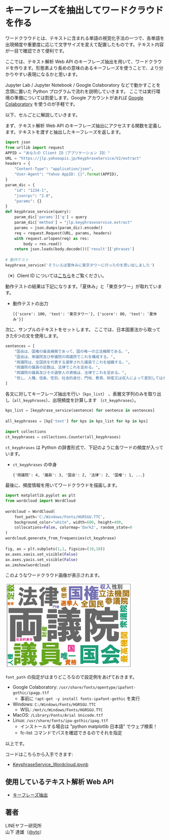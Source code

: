 # キーフレーズを抽出してワードクラウドを作る

ワードクラウドとは、テキストに含まれる単語の視覚化手法の一つで、各単語を出現頻度や重要度に応じて文字サイズを変えて配置したものです。テキスト内容が一目で確認できて便利です。

ここでは、テキスト解析 Web API のキーフレーズ抽出を用いて、ワードクラウドを作ります。形態素より長めの意味のあるキーフレーズを使うことで、より分かりやすい表現になるかと思います。

Jupyter Lab / Jupyter Notebook / Google Colaboratory などで動かすことを念頭に置いた Python プログラムで流れを説明していきます。
ここでは実行環境の準備については割愛します。Google アカウントがあれば [Google Colaboratory](https://colab.research.google.com/?hl=ja) を使うのが手軽です。

以下、セルごとに解説していきます。

まず、テキスト解析 Web API のキーフレーズ抽出にアクセスする関数を定義します。テキストを渡すと抽出したキーフレーズを返します。

```python
import json
from urllib import request
APPID = "あなたの Client ID（アプリケーション ID）"
URL = "https://jlp.yahooapis.jp/KeyphraseService/V2/extract"
headers = {
    "Content-Type": "application/json",
    "User-Agent": "Yahoo AppID: {}".format(APPID),
}
param_dic = {
    "id": "1234-1",
    "jsonrpc": "2.0",
    "params": {}
}
def keyphrase_service(query):
    param_dic['params']['q'] = query
    param_dic['method'] = "jlp.keyphraseservice.extract"
    params = json.dumps(param_dic).encode()
    req = request.Request(URL, params, headers)
    with request.urlopen(req) as res:
        body = res.read()        
    return json.loads(body.decode())['result']['phrases']

# 動作テスト
keyphrase_service('そういえば夏休みに東京タワーに行ったのを思い出しました')
```

（※）Client ID については[こちら](../02_API_Specifications/00_Overview.md#client-id%E3%82%A2%E3%83%97%E3%83%AA%E3%82%B1%E3%83%BC%E3%82%B7%E3%83%A7%E3%83%B3id)をご覧ください。

動作テストの結果は下記になります。「夏休み」と「東京タワー」が取れています。

- 動作テストの出力
  ```
  [{'score': 100, 'text': '東京タワー'}, {'score': 80, 'text': '夏休み'}]
  ```

次に、サンプルのテキストをセットします。
ここでは、日本国憲法から取ってきた6つの文を使用します。

```python
sentences = [
    "国会は、国権の最高機関であって、国の唯一の立法機関である。",
    "国会は、衆議院及び参議院の両議院でこれを構成する。",
    "両議院は、全国民を代表する選挙された議員でこれを組織する。",
    "両議院の議員の定数は、法律でこれを定める。",
    "両議院の議員及びその選挙人の資格は、法律でこれを定める。",
    "但し、人種、信条、性別、社会的身分、門地、教育、財産又は収入によって差別してはならない。",
]
```

各文に対してキーフレーズ抽出を行い（`kps_list`） 、表層文字列のみを取り出し（`all_keyphrases`）、出現頻度を計算します （`ct_keyphrases`）。

```python
kps_list = [keyphrase_service(sentence) for sentence in sentences]

all_keyphrases = [kp['text'] for kps in kps_list for kp in kps]

import collections
ct_keyphrases = collections.Counter(all_keyphrases)
```

`ct_keyphrases` は Python の辞書形式で、下記のように各ワードの頻度が入っています。

- `ct_keyphrases` の中身
  ```
  {'両議院': 4, '議員': 3, '国会': 2, '法律': 2, '国権': 1, ...}
  ```

最後に、頻度情報を用いてワードクラウドを描画します。

```python
import matplotlib.pyplot as plt
from wordcloud import WordCloud

wordcloud = WordCloud(
    font_path='C:/Windows/Fonts/HGRSGU.TTC',
    background_color="white", width=600, height=400,
    collocations=False, colormap='Dark2', random_state=0
)
wordcloud.generate_from_frequencies(ct_keyphrase)

fig, ax = plt.subplots(1,1, figsize=(10,10))
ax.axes.xaxis.set_visible(False)
ax.axes.yaxis.set_visible(False)
ax.imshow(wordcloud)
```

このようなワードクラウド画像が表示されます。

<img src="./images/03_KeyphraseService_Wordcloud_fig.png" width="400px">

`font_path` の指定がはまりどころなので設定例をあげておきます。

- Google Colaboratory: `/usr/share/fonts/opentype/ipafont-gothic/ipagp.ttf`
  - 事前に `!apt-get -y install fonts-ipafont-gothic` を実行
- Windows: `C:/Windows/Fonts/HGRSGU.TTC`
  - WSL: `/mnt/c/Windows/Fonts/HGRSGU.TTC`
- MacOS: `/Library/Fonts/Arial Unicode.ttf`
- Linux: `/usr/share/fonts/ipa-gothic/ipag.ttf`
  - インストールする場合は "python matplotlib 日本語" でウェブ検索！
  - fc-list コマンドでパスを確認できるのでそれを指定

以上です。

コードはこちらから入手できます:

- [KeyphraseService_Wordcloud.ipynb](03_KeyphraseService_Wordcloud_src/KeyphraseService_Wordcloud.ipynb)

## 使用しているテキスト解析 Web API

- [キーフレーズ抽出](../02_API_Specifications/06_KeyphraseService.md)

## 著者

LINEヤフー研究所  
山下 達雄（[@yto](https://x.com/yto)）
